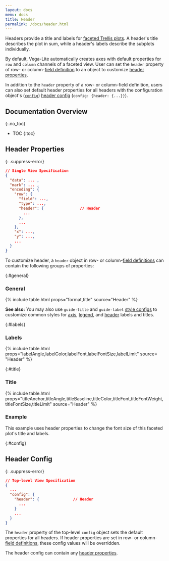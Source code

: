 ```yaml
---
layout: docs
menu: docs
title: Header
permalink: /docs/header.html
---
```


Headers provide a title and labels for [faceted Trellis plots](facet.html). A header's title describes the plot in sum, while a header's labels describe the subplots individually.

By default, Vega-Lite automatically creates axes with default properties for `row` and `column` channels of a faceted view.
User can set the `header` property of row- or column-[field definition](facet.html#field-def) to an object to customize [header properties](#header-properties).

In addition to the `header` property of a row- or column-field definition, users can also set default header properties for all headers with the configuration object's ([`config`](config.html)) [header config](#config) (`config: {header: {...}}`).

## Documentation Overview
{:.no_toc}

- TOC
{:toc}

## Header Properties

{: .suppress-error}
```json
// Single View Specification
{
  "data": ... ,
  "mark": ... ,
  "encoding": {
    "row": {
      "field": ...,
      "type": ...,
      "header": {                // Header
        ...
      },
      ...
    },
    "x": ...,
    "y": ...,
    ...
  }
}
```

To customize header, a `header` object in row- or column-[field definitions](facet.html#mapping) can contain the following groups of properties:

{:#general}
### General

{% include table.html props="format,title" source="Header" %}

__See also:__ You may also use `guide-title` and `guide-label` [style configs](mark.html#style-config) to customize common styles for [axis](axis.html), [legend](legend.html), and [header](header.html) labels and titles.

{:#labels}
### Labels

{% include table.html props="labelAngle,labelColor,labelFont,labelFontSize,labelLimit" source= "Header" %}

{:#title}
### Title

{% include table.html props="titleAnchor,titleAngle,titleBaseline,titleColor,titleFont,titleFontWeight,titleFontSize,titleLimit" source="Header" %}

### Example

<span class="vl-example" data-name="facet_custom"></span>

This example uses header properties to change the font size of this faceted plot's title and labels.

{:#config}
## Header Config

{: .suppress-error}
```json
// Top-level View Specification
{
  ...
  "config": {
    "header": {               // Header
      ...
    }
    ...
  }
}
```

The `header` property of the top-level `config` object sets the default properties for all headers. If header properties are set in row- or column-[field definitions](facet.html#mapping), these config values will be overridden.

The header config can contain any [header properties](#general).
